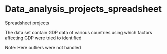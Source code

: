 # Data_analysis_projects_spreadsheet
Spreadsheet projects

The data set contain GDP data of various countries using which factors affecting GDP were tried to identified
 
 Note: Here outliers were not handled
